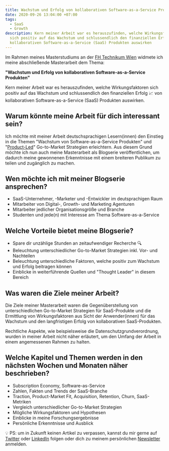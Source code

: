 ```yaml
---
title: Wachstum und Erfolg von kollaborativen Software-as-a-Service Produkten
date: 2020-09-26 13:04:00 +07:00
tags:
  - SaaS
  - Growth
description: Kern meiner Arbeit war es herauszufinden, welche Wirkungsfaktoren
  sich positiv auf das Wachstum und schlussendlich den finanziellen Erfolg von
  kollaborativen Software-as-a-Service (SaaS) Produkten auswirken
---
```

Im Rahmen meines Masterstudiums an der [FH Technikum Wien](https://www.technikum-wien.at/studium/master/innovations__und_technologiemanagement/) widmete ich meine abschließende Masterarbeit dem Thema:

**"Wachstum und Erfolg von kollaborativen Software-as-a-Service Produkten"**

Kern meiner Arbeit war es herauszufinden, welche Wirkungsfaktoren sich positiv auf das Wachstum und schlussendlich den finanziellen Erfolg 📈 von kollaborativen Software-as-a-Service (SaaS) Produkten auswirken.

## Warum könnte meine Arbeit für dich interessant sein?

Ich möchte mit meiner Arbeit deutschsprachigen Lesern(innen) den Einstieg in die Themen "Wachstum von Software-as-a-Service Produkten" und "[Product-Led](https://openviewpartners.com/blog/what-is-product-led-growth/)" Go-to-Market Strategien erleichtern. Aus diesem Grund möchte ich nun auch meine Masterarbeit als Blogserie veröffentlichen, um dadurch meine gewonnenen Erkenntnisse mit einem breiteren Publikum zu teilen und zugänglich zu machen.

## Wen möchte ich mit meiner Blogserie ansprechen?

- SaaS-Unternehmer, -Marketer und -Entwickler im deutsprachigen Raum
- Mitarbeiter von Digital-, Growth- und Marketing Agenturen
- Mitarbeiter jedlicher Organisationsgröße und Branche
- Studenten und jede(n) mit Interesse am Thema Software-as-a-Service

## Welche Vorteile bietet meine Blogserie?

- Spare dir unzählige Stunden an zeitaufwendiger Recherche 🔍
- Beleuchtung unterschiedlicher Go-to-Market Strategien inkl. Vor- und Nachteilen
- Beleuchtung unterschiedliche Faktoren, welche positiv zum Wachstum und Erfolg beitragen können
- Einblicke in weiterführende Quellen und "Thought Leader" in diesem Bereich
 
## Was waren die Ziele meiner Arbeit?

Die Ziele meiner Masterarbeit waren die Gegenüberstellung von unterschiedlichen Go-to-Market Strategien für SaaS-Produkte und die Ermittlung von Wirkungsfaktoren aus Sicht der Anwender(innen) für das Wachstum und den langfristigen Erfolg von kollaborativen SaaS-Produkten.

Rechtliche Aspekte, wie beispielsweise die Datenschutzgrundverordnung, wurden in meiner Arbeit nicht näher erläutert, um den Umfang der Arbeit in einem angemessenen Rahmen zu halten.

## Welche Kapitel und Themen werden in den nächsten Wochen und Monaten näher beschrieben?

- Subscription Economy, Software-as-Service
- Zahlen, Fakten und Trends der SaaS-Branche
- Traction, Product-Market Fit, Acquisition, Retention, Churn, SaaS-Metriken
- Vergleich unterschiedlicher Go-to-Market Strategien
- Mögliche Wirkungsfaktoren und Hypothesen
- Einblicke in meine Forschungsergebnisse
- Persönliche Erkenntnisse und Ausblick

💡 PS: um in Zukunft keinen Artikel zu verpassen, kannst du mir gerne auf [Twitter](https://twitter.com/mariostnr) oder [LinkedIn](https://www.linkedin.com/in/mario-steiner) folgen oder dich zu meinem persönlichen [Newsletter](http://eepurl.com/heuGRP) anmelden.

